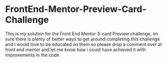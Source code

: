# FrontEnd-Mentor-Preview-Card-Challenge

This is my solution for the Front End Mentor 3-card Preview challenge, im sure there is plenty of better ways to get around completing this challenge and I would love to be educated on them so please drop a comment over at front end mentor and let me know how i could have achieved it with improvements in the code
